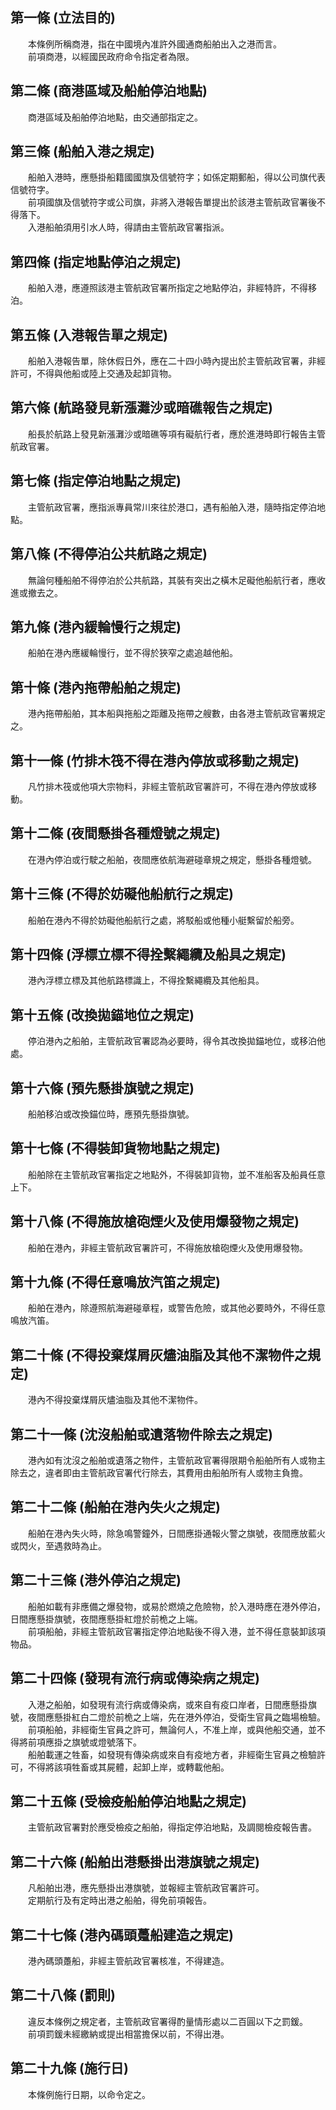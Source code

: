 第一條 (立法目的)
-----------------
　　本條例所稱商港，指在中國境內准許外國通商船舶出入之港而言。  
　　前項商港，以經國民政府命令指定者為限。  


第二條 (商港區域及船舶停泊地點)
-------------------------------
　　商港區域及船舶停泊地點，由交通部指定之。  


第三條 (船舶入港之規定)
-----------------------
　　船舶入港時，應懸掛船籍國國旗及信號符字；如係定期郵船，得以公司旗代表信號符字。  
　　前項國旗及信號符字或公司旗，非將入港報告單提出於該港主管航政官署後不得落下。  
　　入港船舶須用引水人時，得請由主管航政官署指派。  


第四條 (指定地點停泊之規定)
---------------------------
　　船舶入港，應遵照該港主管航政官署所指定之地點停泊，非經特許，不得移泊。  


第五條 (入港報告單之規定)
-------------------------
　　船舶入港報告單，除休假日外，應在二十四小時內提出於主管航政官署，非經許可，不得與他船或陸上交通及起卸貨物。  


第六條 (航路發見新漲灘沙或暗礁報告之規定)
-----------------------------------------
　　船長於航路上發見新漲灘沙或暗礁等項有礙航行者，應於進港時即行報告主管航政官署。  


第七條 (指定停泊地點之規定)
---------------------------
　　主管航政官署，應指派專員常川來往於港口，遇有船舶入港，隨時指定停泊地點。  


第八條 (不得停泊公共航路之規定)
-------------------------------
　　無論何種船舶不得停泊於公共航路，其裝有突出之橫木足礙他船航行者，應收進或撤去之。  


第九條 (港內緩輪慢行之規定)
---------------------------
　　船舶在港內應緩輪慢行，並不得於狹窄之處追越他船。  


第十條 (港內拖帶船舶之規定)
---------------------------
　　港內拖帶船舶，其本船與拖船之距離及拖帶之艘數，由各港主管航政官署規定之。  


第十一條 (竹排木筏不得在港內停放或移動之規定)
---------------------------------------------
　　凡竹排木筏或他項大宗物料，非經主管航政官署許可，不得在港內停放或移動。  


第十二條 (夜間懸掛各種燈號之規定)
---------------------------------
　　在港內停泊或行駛之船舶，夜間應依航海避碰章規之規定，懸掛各種燈號。  


第十三條 (不得於妨礙他船航行之規定)
-----------------------------------
　　船舶在港內不得於妨礙他船航行之處，將駁船或他種小艇繫留於船旁。  


第十四條 (浮標立標不得拴繫繩纜及船具之規定)
-------------------------------------------
　　港內浮標立標及其他航路標識上，不得拴繫繩纜及其他船具。  


第十五條 (改換拋錨地位之規定)
-----------------------------
　　停泊港內之船舶，主管航政官署認為必要時，得令其改換拋錨地位，或移泊他處。  


第十六條 (預先懸掛旗號之規定)
-----------------------------
　　船舶移泊或改換錨位時，應預先懸掛旗號。  


第十七條 (不得裝卸貨物地點之規定)
---------------------------------
　　船舶除在主管航政官署指定之地點外，不得裝卸貨物，並不准船客及船員任意上下。  


第十八條 (不得施放槍砲煙火及使用爆發物之規定)
---------------------------------------------
　　船舶在港內，非經主管航政官署許可，不得施放槍砲煙火及使用爆發物。  


第十九條 (不得任意鳴放汽笛之規定)
---------------------------------
　　船舶在港內，除遵照航海避碰章程，或警告危險，或其他必要時外，不得任意鳴放汽笛。  


第二十條 (不得投棄煤屑灰燼油脂及其他不潔物件之規定)
---------------------------------------------------
　　港內不得投棄煤屑灰燼油脂及其他不潔物件。  


第二十一條 (沈沒船舶或遺落物件除去之規定)
-----------------------------------------
　　港內如有沈沒之船舶或遺落之物件，主管航政官署得限期令船舶所有人或物主除去之，違者即由主管航政官署代行除去，其費用由船舶所有人或物主負擔。  


第二十二條 (船舶在港內失火之規定)
---------------------------------
　　船舶在港內失火時，除急鳴警鐘外，日間應掛通報火警之旗號，夜間應放藍火或閃火，至遇救時為止。  


第二十三條 (港外停泊之規定)
---------------------------
　　船舶如載有非應備之爆發物，或易於燃燒之危險物，於入港時應在港外停泊，日間應懸掛旗號，夜間應懸掛紅燈於前桅之上端。  
　　前項船舶，非經主管航政官署指定停泊地點後不得入港，並不得任意裝卸該項物品。  


第二十四條 (發現有流行病或傳染病之規定)
---------------------------------------
　　入港之船舶，如發現有流行病或傳染病，或來自有疫口岸者，日間應懸掛旗號，夜間應懸掛紅白二燈於前桅之上端，先在港外停泊，受衛生官員之臨場檢驗。  
　　前項船舶，非經衛生官員之許可，無論何人，不准上岸，或與他船交通，並不得將前項應掛之旗號或燈號落下。  
　　船舶載運之牲畜，如發現有傳染病或來自有疫地方者，非經衛生官員之檢驗許可，不得將該項牲畜或其屍體，起卸上岸，或轉載他船。  


第二十五條 (受檢疫船舶停泊地點之規定)
-------------------------------------
　　主管航政官署對於應受檢疫之船舶，得指定停泊地點，及調閱檢疫報告書。  


第二十六條 (船舶出港懸掛出港旗號之規定)
---------------------------------------
　　凡船舶出港，應先懸掛出港旗號，並報經主管航政官署許可。  
　　定期航行及有定時出港之船舶，得免前項報告。  


第二十七條 (港內碼頭躉船建造之規定)
-----------------------------------
　　港內碼頭躉船，非經主管航政官署核准，不得建造。  


第二十八條 (罰則)
-----------------
　　違反本條例之規定者，主管航政官署得酌量情形處以二百圓以下之罰鍰。  
　　前項罰鍰未經繳納或提出相當擔保以前，不得出港。  


第二十九條 (施行日)
-------------------
　　本條例施行日期，以命令定之。